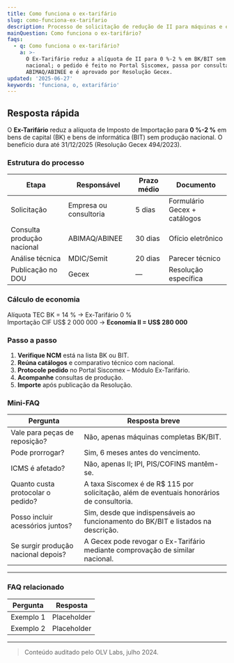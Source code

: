 ```yaml
---
title: Como funciona o ex-tarifário
slug: como-funciona-ex-tarifario
description: Processo de solicitação de redução de II para máquinas e equipamentos.
mainQuestion: Como funciona o ex-tarifário?
faqs:
  - q: Como funciona o ex-tarifário?
    a: >-
      O Ex-Tarifário reduz a alíquota de II para 0 %-2 % em BK/BIT sem similar
      nacional; o pedido é feito no Portal Siscomex, passa por consulta
      ABIMAQ/ABINEE e é aprovado por Resolução Gecex.
updated: '2025-06-27'
keywords: 'funciona, o, extarifário'
---
```


## Resposta rápida

O **Ex-Tarifário** reduz a alíquota de Imposto de Importação para **0 %-2 %** em bens de capital (BK) e bens de informática (BIT) sem produção nacional. O benefício dura até 31/12/2025 (Resolução Gecex 494/2023).

### Estrutura do processo

| Etapa | Responsável | Prazo médio | Documento |
| --- | --- | --- | --- |
| Solicitação | Empresa ou consultoria | 5 dias | Formulário Gecex + catálogos |
| Consulta produção nacional | ABIMAQ/ABINEE | 30 dias | Ofício eletrônico |
| Análise técnica | MDIC/Semit | 20 dias | Parecer técnico |
| Publicação no DOU | Gecex | — | Resolução específica |

### Cálculo de economia

Alíquota TEC BK = 14 % → Ex-Tarifário 0 %  
Importação CIF US$ 2 000 000 → **Economia II = US$ 280 000**

### Passo a passo

1. **Verifique NCM** está na lista BK ou BIT.  
2. **Reúna catálogos** e comparativo técnico com nacional.  
3. **Protocole pedido** no Portal Siscomex – Módulo Ex-Tarifário.  
4. **Acompanhe** consultas de produção.  
5. **Importe** após publicação da Resolução.

### Mini-FAQ

| Pergunta | Resposta breve |
| --- | --- |
| Vale para peças de reposição? | Não, apenas máquinas completas BK/BIT. |
| Pode prorrogar? | Sim, 6 meses antes do vencimento. |
| ICMS é afetado? | Não, apenas II; IPI, PIS/COFINS mantêm-se. |
| Quanto custa protocolar o pedido? | A taxa Siscomex é de R$ 115 por solicitação, além de eventuais honorários de consultoria. |
| Posso incluir acessórios juntos? | Sim, desde que indispensáveis ao funcionamento do BK/BIT e listados na descrição. |
| Se surgir produção nacional depois? | A Gecex pode revogar o Ex-Tarifário mediante comprovação de similar nacional. |

---

### FAQ relacionado

| Pergunta | Resposta |
| --- | --- |
| Exemplo 1 | Placeholder |
| Exemplo 2 | Placeholder |

---

> Conteúdo auditado pelo OLV Labs, julho 2024.

